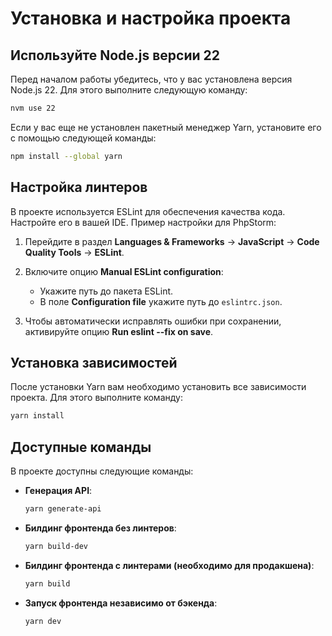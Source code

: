 # Установка и настройка проекта

## Используйте Node.js версии 22

Перед началом работы убедитесь, что у вас установлена версия Node.js 22. Для этого выполните следующую команду:

```bash
nvm use 22
```

Если у вас еще не установлен пакетный менеджер Yarn, установите его с помощью следующей команды:

```bash
npm install --global yarn
```

## Настройка линтеров

В проекте используется ESLint для обеспечения качества кода. Настройте его в вашей IDE. Пример настройки для PhpStorm:

1. Перейдите в раздел **Languages & Frameworks** -> **JavaScript** -> **Code Quality Tools** -> **ESLint**.

2. Включите опцию **Manual ESLint configuration**:
    - Укажите путь до пакета ESLint.
    - В поле **Configuration file** укажите путь до `eslintrc.json`.

3. Чтобы автоматически исправлять ошибки при сохранении, активируйте опцию **Run eslint --fix on save**.

## Установка зависимостей

После установки Yarn вам необходимо установить все зависимости проекта. Для этого выполните команду:

```bash
yarn install
```

## Доступные команды

В проекте доступны следующие команды:

- **Генерация API**:
  ```bash
  yarn generate-api
  ```

- **Билдинг фронтенда без линтеров**:
  ```bash
  yarn build-dev
  ```

- **Билдинг фронтенда с линтерами (необходимо для продакшена)**:
  ```bash
  yarn build
  ```

- **Запуск фронтенда независимо от бэкенда**:
  ```bash
  yarn dev
  ```